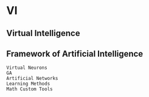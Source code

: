 # VI
Virtual Intelligence
----------------------
Framework of Artificial Intelligence 
----------------------
	Virtual Neurons
	GA
	Artificial Networks
	Learning Methods
	Math Custom Tools

